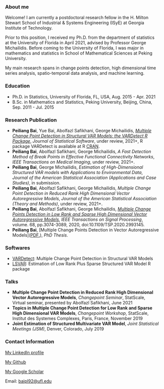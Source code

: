 ### About me
Welcome! I am currently a postdoctoral research fellow in the H. Milton Stewart School of Industrial & Systems Engineering (ISyE) at Georgia Institute of Technology. 

Prior to this position, I received my Ph.D. from the department of statistics at the University of Florida in April 2021, advised by Professor George Michailidis. Before coming to the University of Florida, I was major in mathematics and statistics in School of Mathematical Sciences at Peking University. 

My main research spans in change points detection, high dimensional time series analysis, spatio-temporal data analysis, and machine learning. 


### Education
* Ph.D. in Statistics, University of Florida, FL, USA, Aug. 2015 - Apr. 2021
* B.Sc. in Mathematics and Statistics, Peking University, Beijing, China, Sep. 2011 - Jul. 2015


### Research Publication
* **Peiliang Bai**, Yue Bai, Abolfazl Safikhani, George Michailidis, [_Multiple Change Point Detection in Structural VAR Models: the VARDetect R Package_](https://arxiv.org/abs/2105.11007), _Journal of Statistical Software_, under review, 2021+, R package VARDetect is available at R [CRAN](https://CRAN.R-project.org/package=VARDetect).
* **Peiliang Bai**, Abolfazl Safikhani, George Michailidis, _A Fast Detection Method of Break Points in Effective Functional Connectivity Networks_, _IEEE Transactions on Medical Imaging_, under review, 2021+.
* **Peiliang Bai**, George Michailidis, _Estimation of High-Dimensional Structured VAR models with Applications to Environmental Data_, _Journal of the American Statistical Association (Applications and Case Studies)_, in submission.
* **Peiliang Bai**, Abolfazl Safikhani, George Michailidis, _Multiple Change Point Detection in Reduced Rank High Dimensional Vector Autoregressive Models_, _Journal of the American Statistical Association (Theory and Methods)_, under review, 2021+.
* **Peiliang Bai**, Abolfazl Safikhani, George Michailidis, [_Multiple Change Points Detection in Low Rank and Sparse High Dimensional Vector Autoregressive Models_](https://ieeexplore.ieee.org/abstract/document/9091033), _IEEE Transactions on Signal Processing_, volume. 68, pp.3074-3089, 2020, doi:10.1109/TSP.2020.2993145.
* **Peiliang Bai**, [Multiple Change Points Detection in Vector Autoregressive Models](<a href="peiliangbai.github.io/peiliangbai92.github.io/blob/main/Dissertation_PeiliangBai.pdf" target="_blank">PDF.</a>), _PhD Thesis_.


### Softwares
* [VARDetect](https://CRAN.R-project.org/package=VARDetect): Multiple Change Point Detection in Structural VAR Models
* [LSVAR](https://CRAN.R-project.org/package=LSVAR): Estimation of Low Rank Plus Sparse Structured VAR Model R package


### Talks
* **Multiple Change Point Detection in Reduced Rank High Dimensional Vector Autoregressive Models**, _Changepoint Seminar_, StatScale, Virtual seminar, presented by Abolfazl Safikhani, June 2021
* **Topics in Multiple Change Point Detection for Low Rank and Sparse High Dimensional VAR Models**, _Changepoint Workshop_, StatScale, Institut des Systemes Complexes, Paris, France, November 2019
* **Joint Estimation of Structured Multivariate VAR Model**, _Joint Statistical Meetings (JSM)_, Denver, Colorado, July 2019


### Contact Information
[My LinkedIn profile](https://www.linkedin.com/in/peiliang-bai-7b3ba4121/)

[My Github](https://github.com/peiliangbai92) 

[My Google Scholar](https://scholar.google.com/citations?user=DcOAoEQAAAAJ&hl=en)

Email: baipl92@ufl.edu
